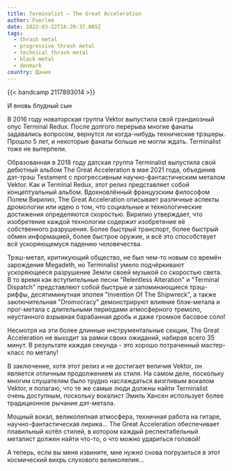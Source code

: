 ```yaml
---
title: Terminalist — The Great Acceleration
author: Fuerlee
date: 2022-03-22T16:20:37.005Z
tags:
  - thrash metal
  - progressive thrash metal
  - technical thrash metal
  - black metal
  - denmark
country: Дания
---
```

{{< bandcamp 2117893014 >}}

И вновь блудный сын

В 2016 году новаторская группа Vektor выпустила свой грандиозный опус Terminal Redux. После долгого перерыва многие фанаты задавались вопросом, вернутся ли когда-нибудь технические трэшеры. Прошло 5 лет, и некоторые фанаты больше не могли ждать. Terminalist тоже не вытерпели.

Образованная в 2018 году датская группа Terminalist выпустила свой дебютный альбом The Great Acceleration в мае 2021 года, объединив дэт-трэш Testament с прогрессивным научно-фантастическим металом Vektor. Как и Terminal Redux, этот релиз представляет собой концептуальный альбом. Вдохновлённый французским философом Полем Вирилио, The Great Acceleration описывает различные аспекты дромологии или идею о том, что социальные и технологические достижения определяются скоростью. Вирилио утверждает, что изобретение каждой технологии содержит изобретение её собственного разрушения. Более быстрый транспорт, более быстрый обмен информацией, более быстрое оружие, и всё это способствует всё ускоряющемуся падению человечества.

Трэш-метал, критикующий общество, не был чем-то новым со времён зарождения Megadeth, но Terminalist умело подчёркивают ускоряющееся разрушение Земли своей музыкой со скоростью света. В то время как вступительные песни "Relentless Alteration" и "Terminal Dispatch" представляют собой быстрые и запоминающиеся трэш-риффы, десятиминутная эпопея "Invention Of The Shipwreck", а также заключительная "Dromocracy" демонстрируют влияние блэк-метала и прог-метала с длительными периодами атмосферного тремоло, неустанного взрывная барабанная дробь и даже громкое басовое соло!

Несмотря на эти более длинные инструментальные секции, The Great Acceleration не выходит за рамки своих ожиданий, набирая всего 35 минут. В результате каждая секунда - это хорошо потраченный мастер-класс по металу!

В заключение, хотя этот релиз и не достигает величия Vektor, он является отличным продолжением их стиля. На самом деле, поскольку многим слушателям было трудно наслаждаться визгливым вокалом Vektor, я полагаю, что те же самые люди должны найти Terminalist очень доступным, поскольку вокалист Эмиль Хансен использует более традиционное рычание дэт-метала.

Мощный вокал, великолепная атмосфера, техничная работа на гитаре, научно-фантастическая лирика... The Great Acceleration обеспечивает плавильный котёл стилей, в котором каждый респектабельный металист должен найти что-то, о что можно удариться головой!

А теперь, если вы меня извините, мне нужно снова погрузиться в этот космический вихрь слухового великолепия...